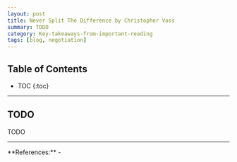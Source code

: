 ```yaml
---
layout: post
title: Never Split The Difference by Christopher Voss
summary: TODO
category: Key-takeaways-from-important-reading
tags: [blog, negotiation]
---
```


<h2> Table of Contents </h2>

* TOC
{:toc}

<hr>

## TODO

TODO

<hr>
**References:**
- <https://www.goodreads.com/book/show/26156469-never-split-the-difference>
